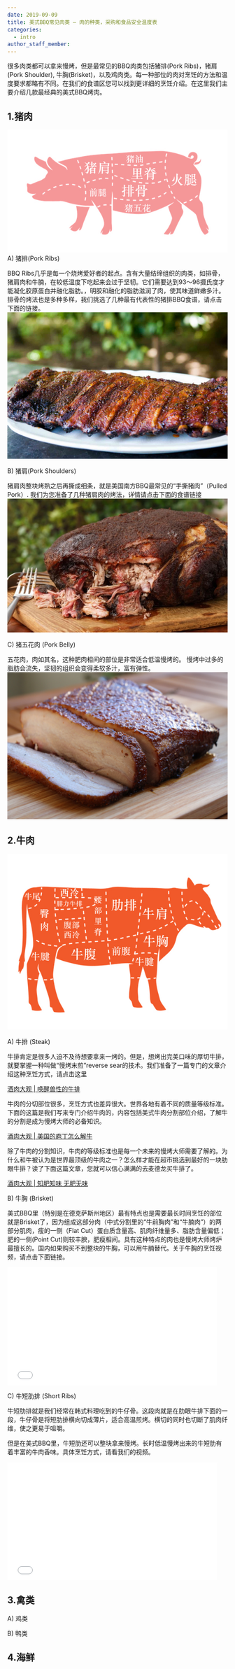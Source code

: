 ```yaml
---
date: 2019-09-09
title: 美式BBQ常见肉类 – 肉的种类，采购和食品安全温度表
categories:
  - intro
author_staff_member: 
---
```

很多肉类都可以拿来慢烤，但是最常见的BBQ肉类包括猪排(Pork Ribs)，猪肩(Pork Shoulder), 牛胸(Brisket)，以及鸡肉类。每一种部位的肉对烹饪的方法和温度要求都略有不同。在我们的食谱区您可以找到更详细的烹饪介绍。在这里我们主要介绍几款最经典的美式BBQ烤肉。

<h2>1.猪肉</h2>
<img src="/images/pork_cut.jpg" alt="pork cut" class="screenshot editable"/>
A) 猪排(Pork Ribs)

BBQ Ribs几乎是每一个烧烤爱好者的起点。含有大量结缔组织的肉类，如排骨，猪肩肉和牛腩，在较低温度下吃起来会过于坚韧。它们需要达到93～96摄氏度才能凝化胶原蛋白并融化脂肪。，明胶和融化的脂肪滋润了肉，使其味道鲜嫩多汁。排骨的烤法也是多种多样，我们挑选了几种最有代表性的猪排BBQ食谱，请点击下面的链接。
<img src="/images/memphis-pork-ribs-horiz-a-1800.jpg" alt="pork cut" class="screenshot editable"/>

B) 猪肩(Pork Shoulders)

猪肩肉整块烤熟之后再撕成细条，就是美国南方BBQ最常见的“手撕猪肉”（Pulled Pork）. 我们为您准备了几种猪肩肉的烤法，详情请点击下面的食谱链接
<img src="/images/pork_shoulder.jpg" alt="pork shoulder" class="screenshot editable"/>

C) 猪五花肉 (Pork Belly)

五花肉，肉如其名，这种肥肉相间的部位是非常适合低温慢烤的。 慢烤中过多的脂肪会流失，坚韧的组织会变得柔软多汁，富有弹性。
<img src="/images/pork_belly.jpg" alt="pork belly" class="screenshot editable"/>

<h2>2.牛肉</h2>
<img src="/images/beef_cut.jpg" alt="beef_cut" class="screenshot editable"/>

A) 牛排 (Steak)

牛排肯定是很多人迫不及待想要拿来一烤的。但是，想烤出完美口味的厚切牛排，就要掌握一种叫做“慢烤末煎”reverse sear的技术。我们准备了一篇专门的文章介绍这种烹饪方式，请点击这里

<a href="https://mp.weixin.qq.com/s?__biz=MzIxMDQxNjM4MA==&mid=2247485127&idx=1&sn=4d55fa69a76bfe9d5b0a9d77e050227e&chksm=9765a154a01228421b8b93f02741288ed3ad3b33af06b682bf249a0f5857936ce1ba9b9a3623&scene=0&pass_ticket=oWA2djCz0GaYdWpIgglM9ShWiiOPj1LA%2FnmWtU%2BPjevJVTNS5deB6W9B5G70uTlF#rd">酒肉大观 | 唤醒兽性的牛排</a>

牛肉的分切部位很多，烹饪方式也差异很大。世界各地有着不同的质量等级标准。下面的这篇是我们写来专门介绍牛肉的，内容包括美式牛肉分割部位介绍，了解牛的分割是成为慢烤大师的必备知识。

<a href="https://mp.weixin.qq.com/s?__biz=MzIxMDQxNjM4MA==&mid=2247485092&idx=1&sn=5d63bf7d17699ec0e7ee299d39dac9cf&chksm=9765a137a01228214ddade5a77fdf920b04c01b91725760f603f749b76fbd0533e38baa29aeb&scene=0&pass_ticket=oWA2djCz0GaYdWpIgglM9ShWiiOPj1LA%2FnmWtU%2BPjevJVTNS5deB6W9B5G70uTlF#rd">酒肉大观 | 美国的庖丁怎么解牛</a>

除了牛肉的分割知识，牛肉的等级标准也是每一个未来的慢烤大师需要了解的。为什么和牛被认为是世界最顶级的牛肉之一？怎么样才能在超市挑选到最好的一块肋眼牛排？读了下面这篇文章，您就可以信心满满的去麦德龙买牛排了。

<a href="https://mp.weixin.qq.com/s?__biz=MzIxMDQxNjM4MA==&mid=2247485105&idx=1&sn=acfa216f5f5c2aeed9aafa7d55b31a15&chksm=9765a122a01228345ecf46461d30edc82fbbdd5089ff08beaba12d4c4f14c0f44317bc55a129&scene=0&pass_ticket=oWA2djCz0GaYdWpIgglM9ShWiiOPj1LA%2FnmWtU%2BPjevJVTNS5deB6W9B5G70uTlF#rd">酒肉大观 | 知肥知味 无肥无味</a>

B) 牛胸 (Brisket)

美式BBQ里（特别是在德克萨斯州地区）最有特点也是需要最长时间烹饪的部位就是Brisket了，因为组成这部分肉（中式分割里的“牛前胸肉”和“牛腩肉”）的两部分肌肉，瘦的一侧（Flat Cut）蛋白质含量高、肌肉纤维量多、脂肪含量偏低；肥的一侧(Point Cut)则较丰腴，肥瘦相间。具有这种特点的肉也是慢烤大师烤炉最擅长的。国内如果购买不到整块的牛胸，可以用牛腩替代。关于牛胸的烹饪视频，请点击下面链接。
<iframe src="//player.bilibili.com/player.html?aid=66872811&cid=115966790&page=1" width="480" height="270" align="center" scrolling="no" border="0" frameborder="no" framespacing="0" allowfullscreen="true"> </iframe>

C) 牛短肋排 (Short Ribs)

牛短肋排就是我们经常在韩式料理吃到的牛仔骨。这段肉就是在肋眼牛排下面的一段，牛仔骨是将短肋排横向切成薄片，适合高温煎烤。横切的同时也切断了肌肉纤维，使之更易于咀嚼。

但是在美式BBQ里，牛短肋还可以整块拿来慢烤。长时低温慢烤出来的牛短肋有着丰富的牛肉香味。具体烹饪方式，请看我们的视频。
<iframe src="//player.bilibili.com/player.html?aid=66872811&cid=115966790&page=1" width="480" height="270" align="center" scrolling="no" border="0" frameborder="no" framespacing="0" allowfullscreen="true"> </iframe>

<h2>3.禽类</h2>

A) 鸡类

B) 鸭类

<h2>4.海鲜</h2>